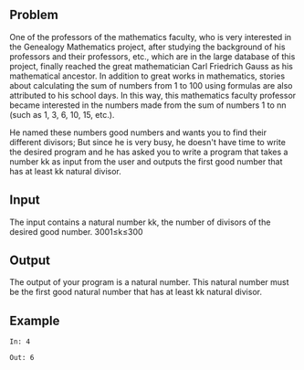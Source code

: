 ## Problem

One of the professors of the mathematics faculty, who is very interested in the Genealogy Mathematics project, after studying the background of his professors and their professors, etc., which are in the large database of this project, finally reached the great mathematician Carl Friedrich Gauss as his mathematical ancestor. In addition to great works in mathematics, stories about calculating the sum of numbers from 1 to 100 using formulas are also attributed to his school days. In this way, this mathematics faculty professor became interested in the numbers made from the sum of numbers 1 to nn (such as 1, 3, 6, 10, 15, etc.).

He named these numbers good numbers and wants you to find their different divisors; But since he is very busy, he doesn't have time to write the desired program and he has asked you to write a program that takes a number kk as input from the user and outputs the first good number that has at least kk natural divisor.


## Input
The input contains a natural number kk, the number of divisors of the desired good number.
3001≤k≤300

## Output
The output of your program is a natural number. This natural number must be the first good natural number that has at least kk natural divisor.

## Example

````
In: 4
````

````
Out: 6
````
